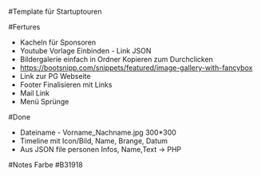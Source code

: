 #Template für Startuptouren

#Fertures
* Kacheln für Sponsoren
* Youtube Vorlage Einbinden - Link JSON
* Bildergalerie einfach in Ordner Kopieren zum Durchclicken
* https://bootsnipp.com/snippets/featured/image-gallery-with-fancybox
* Link zur PG Webseite
* Footer Finalisieren mit Links
* Mail Link
* Menü Sprünge

#Done
* Dateiname - Vorname_Nachname.jpg 300*300
* Timeline mit Icon/Bild, Name, Brange, Datum
* Aus JSON file personen Infos, Name,Text  -> PHP

#Notes
Farbe
#B31918
